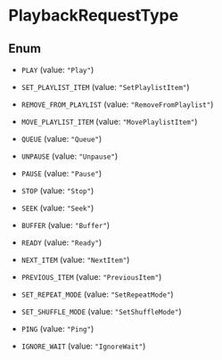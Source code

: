 

# PlaybackRequestType

## Enum


* `PLAY` (value: `"Play"`)

* `SET_PLAYLIST_ITEM` (value: `"SetPlaylistItem"`)

* `REMOVE_FROM_PLAYLIST` (value: `"RemoveFromPlaylist"`)

* `MOVE_PLAYLIST_ITEM` (value: `"MovePlaylistItem"`)

* `QUEUE` (value: `"Queue"`)

* `UNPAUSE` (value: `"Unpause"`)

* `PAUSE` (value: `"Pause"`)

* `STOP` (value: `"Stop"`)

* `SEEK` (value: `"Seek"`)

* `BUFFER` (value: `"Buffer"`)

* `READY` (value: `"Ready"`)

* `NEXT_ITEM` (value: `"NextItem"`)

* `PREVIOUS_ITEM` (value: `"PreviousItem"`)

* `SET_REPEAT_MODE` (value: `"SetRepeatMode"`)

* `SET_SHUFFLE_MODE` (value: `"SetShuffleMode"`)

* `PING` (value: `"Ping"`)

* `IGNORE_WAIT` (value: `"IgnoreWait"`)



